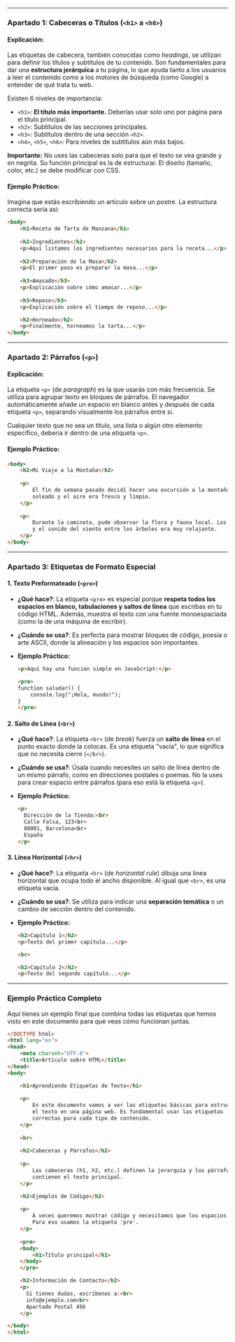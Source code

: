 
***

### **Apartado 1: Cabeceras o Títulos (`<h1>` a `<h6>`)**

#### **Explicación:**

Las etiquetas de cabecera, también conocidas como *headings*, se utilizan para definir los títulos y subtítulos de tu contenido. Son fundamentales para dar una **estructura jerárquica** a tu página, lo que ayuda tanto a los usuarios a leer el contenido como a los motores de búsqueda (como Google) a entender de qué trata tu web.

Existen 6 niveles de importancia:
*   `<h1>`: **El título más importante.** Deberías usar solo uno por página para el título principal.
*   `<h2>`: Subtítulos de las secciones principales.
*   `<h3>`: Subtítulos dentro de una sección `<h2>`.
*   `<h4>`, `<h5>`, `<h6>`: Para niveles de subtítulos aún más bajos.

**Importante:** No uses las cabeceras solo para que el texto se vea grande y en negrita. Su función principal es la de estructurar. El diseño (tamaño, color, etc.) se debe modificar con CSS.

#### **Ejemplo Práctico:**

Imagina que estás escribiendo un artículo sobre un postre. La estructura correcta sería así:

```html
<body>
    <h1>Receta de Tarta de Manzana</h1>
    
    <h2>Ingredientes</h2>
    <p>Aquí listamos los ingredientes necesarios para la receta...</p>
    
    <h2>Preparación de la Masa</h2>
    <p>El primer paso es preparar la masa...</p>
    
    <h3>Amasado</h3>
    <p>Explicación sobre cómo amasar...</p>
    
    <h3>Reposo</h3>
    <p>Explicación sobre el tiempo de reposo...</p>

    <h2>Horneado</h2>
    <p>Finalmente, horneamos la tarta...</p>
</body>
```
***

### **Apartado 2: Párrafos (`<p>`)**

#### **Explicación:**

La etiqueta `<p>` (de *paragraph*) es la que usarás con más frecuencia. Se utiliza para agrupar texto en bloques de párrafos. El navegador automáticamente añade un espacio en blanco antes y después de cada etiqueta `<p>`, separando visualmente los párrafos entre sí.

Cualquier texto que no sea un título, una lista o algún otro elemento específico, debería ir dentro de una etiqueta `<p>`.

#### **Ejemplo Práctico:**

```html
<body>
    <h2>Mi Viaje a la Montaña</h2>
    
    <p>
        El fin de semana pasado decidí hacer una excursión a la montaña. El día amaneció
        soleado y el aire era fresco y limpio.
    </p>
    
    <p>
        Durante la caminata, pude observar la flora y fauna local. Los pájaros cantaban
        y el sonido del viento entre los árboles era muy relajante.
    </p>
</body>
```
***

### **Apartado 3: Etiquetas de Formato Especial**

#### **1. Texto Preformateado (`<pre>`)**

*   **¿Qué hace?**: La etiqueta `<pre>` es especial porque **respeta todos los espacios en blanco, tabulaciones y saltos de línea** que escribas en tu código HTML. Además, muestra el texto con una fuente monoespaciada (como la de una máquina de escribir).
*   **¿Cuándo se usa?**: Es perfecta para mostrar bloques de código, poesía o arte ASCII, donde la alineación y los espacios son importantes.

*   **Ejemplo Práctico:**
    ```html
    <p>Aquí hay una función simple en JavaScript:</p>
    
    <pre>
    function saludar() {
        console.log("¡Hola, mundo!");
    }
    </pre>
    ```

#### **2. Salto de Línea (`<br>`)**

*   **¿Qué hace?**: La etiqueta `<br>` (de *break*) fuerza un **salto de línea** en el punto exacto donde la colocas. Es una etiqueta "vacía", lo que significa que no necesita cierre (`</br>`).
*   **¿Cuándo se usa?**: Úsala cuando necesites un salto de línea dentro de un mismo párrafo, como en direcciones postales o poemas. No la uses para crear espacio entre párrafos (para eso está la etiqueta `<p>`).

*   **Ejemplo Práctico:**
    ```html
    <p>
      Dirección de la Tienda:<br>
      Calle Falsa, 123<br>
      08001, Barcelona<br>
      España
    </p>
    ```

#### **3. Línea Horizontal (`<hr>`)**

*   **¿Qué hace?**: La etiqueta `<hr>` (de *horizontal rule*) dibuja una línea horizontal que ocupa todo el ancho disponible. Al igual que `<br>`, es una etiqueta vacía.
*   **¿Cuándo se usa?**: Se utiliza para indicar una **separación temática** o un cambio de sección dentro del contenido.

*   **Ejemplo Práctico:**
    ```html
    <h2>Capítulo 1</h2>
    <p>Texto del primer capítulo...</p>

    <hr>

    <h2>Capítulo 2</h2>
    <p>Texto del segundo capítulo...</p>
    ```

***

### **Ejemplo Práctico Completo**

Aquí tienes un ejemplo final que combina todas las etiquetas que hemos visto en este documento para que veas cómo funcionan juntas.

```html
<!DOCTYPE html>
<html lang="es">
<head>
    <meta charset="UTF-8">
    <title>Artículo sobre HTML</title>
</head>
<body>

    <h1>Aprendiendo Etiquetas de Texto</h1>
    
    <p>
        En este documento vamos a ver las etiquetas básicas para estructurar
        el texto en una página web. Es fundamental usar las etiquetas
        correctas para cada tipo de contenido.
    </p>
    
    <hr>
    
    <h2>Cabeceras y Párrafos</h2>
    
    <p>
        Las cabeceras (h1, h2, etc.) definen la jerarquía y los párrafos (p)
        contienen el texto principal.
    </p>

    <h2>Ejemplos de Código</h2>
    
    <p>
        A veces queremos mostrar código y necesitamos que los espacios se respeten.
        Para eso usamos la etiqueta 'pre'.
    </p>
    
    <pre>
    <body>
        <h1>Título principal</h1>
    </body>
    </pre>

    <h2>Información de Contacto</h2>
    <p>
      Si tienes dudas, escríbenos a:<br>
      info@ejemplo.com<br>
      Apartado Postal 456
    </p>

</body>
</html>
```
